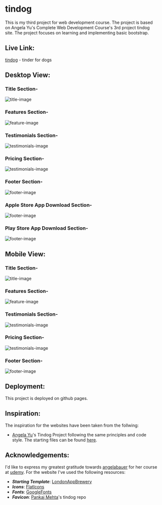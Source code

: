 # tindog
This is my third project for web development course. The project is based on Angela Yu's Complete Web Development Course's 3rd project tindog site. The project focuses on learning and implementing basic bootstrap.

## Live Link:
[tindog](https://pankaj-mehta.github.io/tindog/) - tinder for dogs

## Desktop View:
### Title Section-
<img alt="title-image" src="https://github.com/pankaj-mehta/tindog/blob/master/live%20website%20screenshots/title%20section.png">

### Features Section-
<img alt="feature-image" src="https://github.com/pankaj-mehta/tindog/blob/master/live%20website%20screenshots/features%20section.png">

### Testimonials Section-
<img alt="testimonials-image" src="https://github.com/pankaj-mehta/tindog/blob/master/live%20website%20screenshots/testimonials%20section.png">

### Pricing Section-
<img alt="testimonials-image" src="https://github.com/pankaj-mehta/tindog/blob/master/live%20website%20screenshots/pricing%20section.png">

### Footer Section-
<img alt="footer-image" src="https://github.com/pankaj-mehta/tindog/blob/master/live%20website%20screenshots/footer%20section.png">


### Apple Store App Download Section-
<img alt="footer-image" src="https://github.com/pankaj-mehta/tindog/blob/master/live%20website%20screenshots/apple%20store.png">


### Play Store App Download Section-
<img alt="footer-image" src="https://github.com/pankaj-mehta/tindog/blob/master/live%20website%20screenshots/play%20store.png">

## Mobile View:
### Title Section-
<img alt="title-image" src="https://github.com/pankaj-mehta/tindog/blob/master/live%20website%20screenshots/mobile%20title%20section.png">

### Features Section-
<img alt="feature-image" src="https://github.com/pankaj-mehta/tindog/blob/master/live%20website%20screenshots/mobile%20features%20section.jpg">

### Testimonials Section-
<img alt="testimonials-image" src="https://github.com/pankaj-mehta/tindog/blob/master/live%20website%20screenshots/mobile%20testimonials%20section.png">

### Pricing Section-
<img alt="testimonials-image" src="https://github.com/pankaj-mehta/tindog/blob/master/live%20website%20screenshots/mobile%20pricing%20section.png">

### Footer Section-
<img alt="footer-image" src="https://github.com/pankaj-mehta/tindog/blob/master/live%20website%20screenshots/mobile%20footer%20section.png">

## Deployment:
This project is deployed on github pages.

## Inspiration:
The inspiration for the websites have been taken from the follwing:
* [Angela Yu](https://github.com/angelabauer)'s Tindog Project following the same principles and code style. The starting files can be found [here](https://github.com/londonappbrewery/TinDog-Start).

## Acknowledgements:
I'd like to express my greatest gratitude towards [angelabauer](https://github.com/angelabauer) for her course at [udemy](https://www.udemy.com/course/the-complete-web-development-bootcamp/).
For the website I've used the following resources:
* ***Starting Template***: [LondonAppBrewery](https://github.com/londonappbrewery/TinDog-Start)
* ***Icons***: [FlatIcons](https://www.flaticon.com/)
* ***Fonts***: [GoogleFonts](https://fonts.google.com/)
* ***Favicon***: [Pankaj Mehta](https://raw.githubusercontent.com/pankaj-mehta/tindog/master/favicon.ico)'s tindog repo
